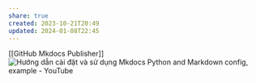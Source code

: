 ```yaml
---
share: true
created: 2023-10-21T20:49
updated: 2024-01-08T22:45
---
```

[[GitHub Mkdocs Publisher]]
![Hướng dẫn cài đặt và sử dụng Mkdocs Python and Markdown config, example - YouTube](https://youtu.be/TMpZulzUfDw)
